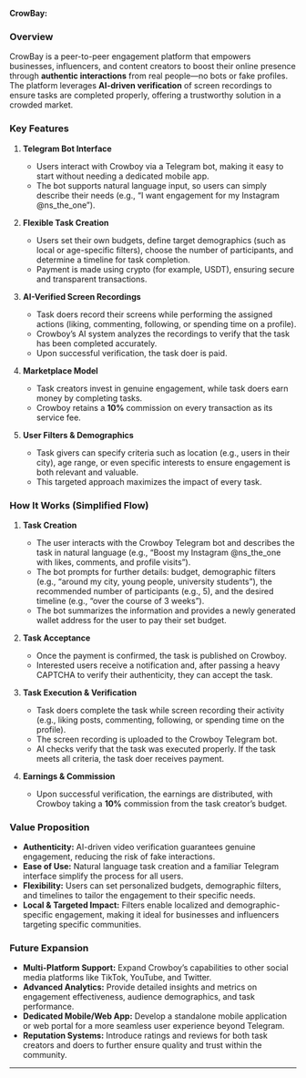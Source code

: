 
**CrowBay:**

### Overview
CrowBay is a peer-to-peer engagement platform that empowers businesses, influencers, and content creators to boost their online presence through **authentic interactions** from real people—no bots or fake profiles. The platform leverages **AI-driven verification** of screen recordings to ensure tasks are completed properly, offering a trustworthy solution in a crowded market.

### Key Features
1. **Telegram Bot Interface**  
   - Users interact with Crowboy via a Telegram bot, making it easy to start without needing a dedicated mobile app.  
   - The bot supports natural language input, so users can simply describe their needs (e.g., “I want engagement for my Instagram @ns_the_one”).

2. **Flexible Task Creation**  
   - Users set their own budgets, define target demographics (such as local or age-specific filters), choose the number of participants, and determine a timeline for task completion.  
   - Payment is made using crypto (for example, USDT), ensuring secure and transparent transactions.

3. **AI-Verified Screen Recordings**  
   - Task doers record their screens while performing the assigned actions (liking, commenting, following, or spending time on a profile).  
   - Crowboy’s AI system analyzes the recordings to verify that the task has been completed accurately.  
   - Upon successful verification, the task doer is paid.

4. **Marketplace Model**  
   - Task creators invest in genuine engagement, while task doers earn money by completing tasks.  
   - Crowboy retains a **10%** commission on every transaction as its service fee.

5. **User Filters & Demographics**  
   - Task givers can specify criteria such as location (e.g., users in their city), age range, or even specific interests to ensure engagement is both relevant and valuable.  
   - This targeted approach maximizes the impact of every task.

### How It Works (Simplified Flow)
1. **Task Creation**  
   - The user interacts with the Crowboy Telegram bot and describes the task in natural language (e.g., “Boost my Instagram @ns_the_one with likes, comments, and profile visits”).  
   - The bot prompts for further details: budget, demographic filters (e.g., “around my city, young people, university students”), the recommended number of participants (e.g., 5), and the desired timeline (e.g., “over the course of 3 weeks”).  
   - The bot summarizes the information and provides a newly generated wallet address for the user to pay their set budget.

2. **Task Acceptance**  
   - Once the payment is confirmed, the task is published on Crowboy.  
   - Interested users receive a notification and, after passing a heavy CAPTCHA to verify their authenticity, they can accept the task.

3. **Task Execution & Verification**  
   - Task doers complete the task while screen recording their activity (e.g., liking posts, commenting, following, or spending time on the profile).  
   - The screen recording is uploaded to the Crowboy Telegram bot.  
   - AI checks verify that the task was executed properly. If the task meets all criteria, the task doer receives payment.

4. **Earnings & Commission**  
   - Upon successful verification, the earnings are distributed, with Crowboy taking a **10%** commission from the task creator’s budget.

### Value Proposition
- **Authenticity:** AI-driven video verification guarantees genuine engagement, reducing the risk of fake interactions.  
- **Ease of Use:** Natural language task creation and a familiar Telegram interface simplify the process for all users.  
- **Flexibility:** Users can set personalized budgets, demographic filters, and timelines to tailor the engagement to their specific needs.  
- **Local & Targeted Impact:** Filters enable localized and demographic-specific engagement, making it ideal for businesses and influencers targeting specific communities.

### Future Expansion
- **Multi-Platform Support:** Expand Crowboy’s capabilities to other social media platforms like TikTok, YouTube, and Twitter.  
- **Advanced Analytics:** Provide detailed insights and metrics on engagement effectiveness, audience demographics, and task performance.  
- **Dedicated Mobile/Web App:** Develop a standalone mobile application or web portal for a more seamless user experience beyond Telegram.  
- **Reputation Systems:** Introduce ratings and reviews for both task creators and doers to further ensure quality and trust within the community.

---


